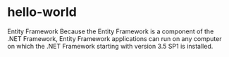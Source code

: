 # hello-world

Entity Framework
Because the Entity Framework is a component of the .NET Framework, Entity Framework applications can run on any computer on which the .NET Framework starting with version 3.5 SP1 is installed.
